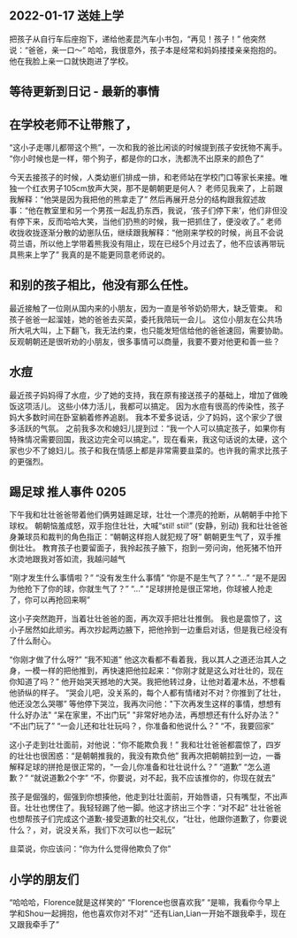 ## 2022-01-17 送娃上学
把孩子从自行车后座抱下，递给他麦昆汽车小书包，“再见！孩子！”
他突然说：“爸爸，亲一口～”
哈哈，我很意外，孩子本是经常和妈妈搂搂亲亲抱抱的。他在我脸上亲一口就快跑进了学校。 

## 等待更新到日记 - 最新的事情

## 在学校老师不让带熊了，

“这小子走哪儿都带这个熊”，一次和我的爸比闲谈的时候提到孩子安抚物不离手。
“你小时候也是一样，带个狗子，都是你的口水，洗都洗不出原来的颜色了”

今天去接孩子的时候，人类幼崽们排成一排，和老师站在学校门口等家长来接。唯独一个红衣男子105cm放声大哭，那不是朝朝更是何人？
老师见我来了，上前跟我解释：“他哭是因为我把他的熊拿走了”
然后再展开总分的结构跟我叙述故事：“他在教室里和另一个男孩一起乱扔东西，我说，‘孩子们停下来’，他们非但没有停下来，反而哈哈大笑，当他们扔熊的时候，我一把抓住了，便没收了。”
老师收拢收拢逐渐分散的幼崽队伍，继续跟我解释：“他刚来学校的时候，尚且不会说荷兰语，所以他上学带着熊我没有阻止，现在已经5个月过去了，他不应该再带玩具熊来上学了”
我真的是不能更同意老师说的。



## 和别的孩子相比，他没有那么任性。
最近接触了一位刚从国内来的小朋友，因为一直是爷爷奶奶带大，缺乏管束。
和孩子爸爸一起溜娃，她的爸爸去买菜，委托我陪玩一会儿。
这位小朋友在公共场所大吼大叫，上下翻飞，我无法约束，也只能发短信给他的爸爸速回，需要协助。
反观朝朝还是很听劝的小朋友，很多事情可以商量，我要不要对他更和善一些？


## 水痘
最近孩子妈妈得了水痘，少了她的支持，我在原有接送孩子的基础上，增加了做晚饭这项活儿。
这些小体力活儿，我都可以搞定。
因为水痘有很高的传染性，孩子妈大多数时间在卧室躺着修养追剧。
我本不爱多说话，少了妈妈，这个家少了很多活跃的气氛。
之前我多次和媳妇儿提到过：“我一个人可以搞定孩子，如果你有特殊情况需要回国，我这边完全可以搞定。”，现在看来，我这句话说的太硬，这个家也少不了媳妇儿。孩子和我在情感上都是非常需要韭菜的。也许我的需求比孩子的更强烈。

## 踢足球 推人事件 0205
下午我和壮壮爸爸带着他们俩男娃踢足球，壮壮一个漂亮的抢断，从朝朝手中抢下球权。
朝朝恼羞成怒，双手抱住壮壮，大喊“stil! stil!” (安静，别动)
我和壮壮爸爸身兼球员和裁判的角色指正：“朝朝这样抱人就犯规了呀”
朝朝更生气了，双手推倒壮壮。
教育孩子也要留面子，我拎起孩子腋下，抱到一旁问询，他死猪不怕开水烫地跟我对答如流，我越问越气

“刚才发生什么事情啦？”
“没有发生什么事情”
“你是不是生气了？”
“...”
“是不是因为他抢下了你的球，你就生气了？”
“...”
“足球拼抢是很正常地，你球被人抢走了，你可以再抢回来啊”

这小子突然跑开，当着壮壮爸爸的面，再次双手把壮壮推倒。
我也是震惊了，这小子居然如此顽劣。再次抄起两边腋下，把他拎到一边重启对话，但是我已经没有了什么耐心。

“你刚才做了什么呀?”
“我不知道”
他这次看都不看着我，我以其人之道还治其人之身，一模一样的把他推到，再快速把他拉起来：“你刚才就是这么对壮壮的，现在你知道了吗？”
他开始哭天撼地的大哭。我把他转过身，让他对着灌木丛，不想看他骄纵的样子。
“哭会儿吧，没关系的，每个人都有情绪对不对？你推到了壮壮，他还没怎么哭哪”
等他停下哭泣，我再次问他："下次再发生这样的事情，想想有什么好办法"
“呆在家里，不出门玩”
"非常好地办法，再想想还有什么好办法？"
“不出门玩了”
“一会儿还和壮壮玩吗？，你准备和他说什么？”
“不，我要回家”

这小子走到壮壮面前，对他说：“你不能欺负我！”
我和壮壮爸爸都震惊了，四岁的壮壮也很困惑：“是朝朝推我的，我没有欺负他”
我再次把朝朝拉到一边，一番解释足球的拼抢是很正常的，“一会儿你准备和壮壮说什么？”
“道歉”
“怎么道歉？”
“就说道歉2个字”
“不，你要说，对不起，我不应该推你的，你现在就去”

孩子是倔强的，倔强到你想揍他，他走到壮壮面前，开始唇语，只有嘴型，不出声音。壮壮也愣住了。我轻轻踢了他一脚。他这才挤出三个字：“对不起”
壮壮爸爸也想帮孩子们完成这个道歉-接受道歉的社交礼仪，“壮壮，他跟你道歉了，你要说什么？，对，说没关系，我们下次可以也一起玩”


韭菜说，你应该问：“你为什么觉得他欺负了你”


## 小学的朋友们
“哈哈哈，Florence就是这样笑的”
“Florence也很喜欢我”
“是嘛，我看你今早上学和Shou一起拥抱，他也喜欢你对不对”
“还有Lian,Lian一开始不跟我牵手，现在又跟我牵手了”